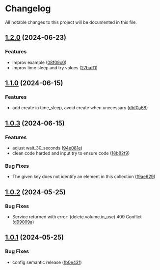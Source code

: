 # Changelog

All notable changes to this project will be documented in this file.

## [1.2.0](https://github.com/terraform-magalu-cloud/terraform-mgc-virtual-machine/compare/v1.1.0...v1.2.0) (2024-06-23)


### Features

* improv example ([08f09c0](https://github.com/terraform-magalu-cloud/terraform-mgc-virtual-machine/commit/08f09c0f360804a03c28d3de88b80d298a6f2a63))
* improv time sleep and try values ([27baff1](https://github.com/terraform-magalu-cloud/terraform-mgc-virtual-machine/commit/27baff105c26ea59395b37b8a2b0f3ac2de5dfeb))

## [1.1.0](https://github.com/terraform-magalu-cloud/terraform-mgc-virtual-machine/compare/v1.0.3...v1.1.0) (2024-06-15)


### Features

* add create in time_sleep, avoid create when unecessary ([dbf0a68](https://github.com/terraform-magalu-cloud/terraform-mgc-virtual-machine/commit/dbf0a684e86967fc189e3da5bc5b0671036f0060))

## [1.0.3](https://github.com/terraform-magalu-cloud/terraform-mgc-virtual-machine/compare/v1.0.2...v1.0.3) (2024-06-15)


### Features

* adjust wait_30_seconds ([94e081e](https://github.com/terraform-magalu-cloud/terraform-mgc-virtual-machine/commit/94e081e22bc2ec576e39f4f3af415d9a9b4d0321))
* clean code harded and input try to ensure code ([18b82f9](https://github.com/terraform-magalu-cloud/terraform-mgc-virtual-machine/commit/18b82f97cfb8295c9b2c108c45b4c3cd8565eb88))


### Bug Fixes

* The given key does not identify an element in this collection ([f9ae629](https://github.com/terraform-magalu-cloud/terraform-mgc-virtual-machine/commit/f9ae629107191a460039dec617cae52f6510da6c))

## [1.0.2](https://github.com/terraform-magalu-cloud/terraform-mgc-virtual-machine/compare/v1.0.1...v1.0.2) (2024-05-25)


### Bug Fixes

* Service returned with error: (delete.volume.in_use) 409 Conflict ([d99009a](https://github.com/terraform-magalu-cloud/terraform-mgc-virtual-machine/commit/d99009ab6871cb520df8963dec2f561783dee90c))

## [1.0.1](https://github.com/terraform-magalu-cloud/terraform-mgc-virtual-machine/compare/v1.0.0...v1.0.1) (2024-05-25)


### Bug Fixes

* config semantic release ([fb0e43f](https://github.com/terraform-magalu-cloud/terraform-mgc-virtual-machine/commit/fb0e43fffbc8f0687c293984e4301ead782df801))
